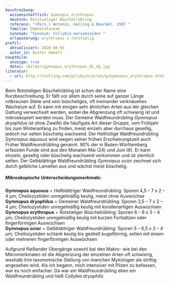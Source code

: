 ```yaml
---
beschreibung:
  wissenschaftlich: Gymnopus erythropus
  deutsch: Rotstieliger Büschelrübling
  referenz: "(Pers.) Antonin, Halling & Noordel. 1997 "
  familie: Omphalotaceae
  synonym: "Synonym: Collybia marasmioides "
  erlaeuterung: erythropus = rotstielig
profil:
  aktualisiert: 2020-08-03
  autor_in: Dieter Gewalt
hauptbild:
  anzeige: true
  datei: /bilder/gymnopus_erythropus_01_dg.jpg
literatur:
  - url: http://tintling.com/pilzbuch/arten/g/Gymnopus_erythropus.html
---
```

Beim Rotstieligen Büschelrübling ist schon der Name eine Kurzbeschreibung. Er fällt vor allem durch seine auf ganzer Länge rotbraunen Stiele und sein büscheliges, oft ineinander verknäueltes Wachstum auf. Er kann mit einigen sehr ähnlichen Arten aus der gleichen Gattung verwechselt werden, wobei die Abgrenzung oft schwierig ist und mikroskopiert werden muss. Der Gemeine Waldfreundrübling *Gymnopus dryophilus* ist ohne Zweifel die häufigste Art dieser Gruppe, vom Frühjahr bis zum Winteranfang zu finden, meist einzeln aber durchaus gesellig, jedoch nur selten büschelig wachsend. Der Hellhütige Waldfreundrübling *Gymnopus aquosus* wird wegen seiner frühen Erscheinungszeit auch Früher Waldfreundrübling genannt. 90% der in Baden-Württemberg erfassten Funde sind aus den Monaten Mai (24) und Juni (8). Er kann einzeln, gesellig oder büschelig wachsend vorkommen und ist ziemlich selten. Der Gelbblättrige Waldfreundrübling *Gymnopus ocior* zeichnet sich durch gelbliche Lamellen aus und wächst meist büschelig.


##### Mikroskopische Unterscheidungsmerkmale:


**Gymnopus aquosus** = Hellblättriger Waldfreundrübling: Sporen 4,5 – 7 x 2 – 4 µm; Cheilozystiden unregelmäßig keulig, meist ohne Auswüchse  
**Gymnopus dryophilus** = Gemeiner Waldfreundrübling: Sporen 3,5 – 7 x 2 – 4 µm; Cheilozystiden unregelmäßig keulig mit korallenartigen Auswüchsen  
**Gymnopus erythropus** = Rotstieliger Büschelrübling: Sporen 6 – 8 x 3 – 4 µm; Cheilozystiden unregelmäßig keulig mit kurzen Fortsätzen oder fingerförmigen Auswüchsen  
**Gymnopus ocior** = Gelbblättriger Waldfreundrübling: Sporen 5 – 6,5 x 3 – 4 µm; Cheilozystiden schlank keulig bis gestielt kugelförmig, selten mit einem oder mehreren fingerförmigen Auswüchsen

Aufgrund fließender Übergänge sowohl bei den Makro- wie bei den Mikromerkmalen ist die Abgrenzung der einzelnen Arten oft schwierig, weshalb ihre taxonomische Stellung von manchen Mykologen als strittig angesehen wird. Als ich begann, mich intensiver mit Pilzen zu befassen, war es noch einfacher. Da war ein Waldfreundrübling eben ein Waldfreundrübling und hieß *Collybia dryophila*.